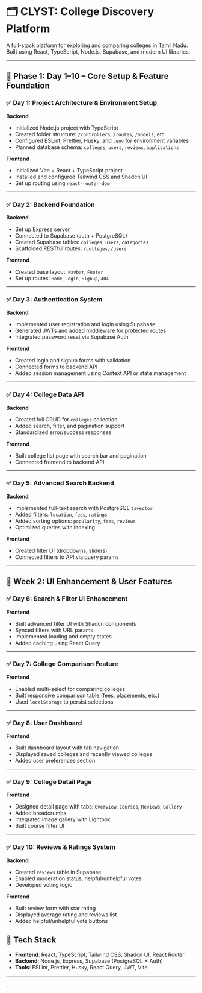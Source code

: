 # 🗂️ CLYST: College Discovery Platform

A full-stack platform for exploring and comparing colleges in Tamil Nadu. Built using React, TypeScript, Node.js, Supabase, and modern UI libraries.

---

## 📆 Phase 1: Day 1–10 – Core Setup & Feature Foundation

### ✅ Day 1: Project Architecture & Environment Setup

**Backend**
- Initialized Node.js project with TypeScript
- Created folder structure: `/controllers`, `/routes`, `/models`, etc.
- Configured ESLint, Prettier, Husky, and `.env` for environment variables
- Planned database schema: `colleges`, `users`, `reviews`, `applications`

**Frontend**
- Initialized Vite + React + TypeScript project
- Installed and configured Tailwind CSS and Shadcn UI
- Set up routing using `react-router-dom`

---

### ✅ Day 2: Backend Foundation

**Backend**
- Set up Express server
- Connected to Supabase (auth + PostgreSQL)
- Created Supabase tables: `colleges`, `users`, `categories`
- Scaffolded RESTful routes: `/colleges`, `/users`

**Frontend**
- Created base layout: `Navbar`, `Footer`
- Set up routes: `Home`, `Login`, `Signup`, `404`

---

### ✅ Day 3: Authentication System

**Backend**
- Implemented user registration and login using Supabase
- Generated JWTs and added middleware for protected routes
- Integrated password reset via Supabase Auth

**Frontend**
- Created login and signup forms with validation
- Connected forms to backend API
- Added session management using Context API or state management

---

### ✅ Day 4: College Data API

**Backend**
- Created full CRUD for `colleges` collection
- Added search, filter, and pagination support
- Standardized error/success responses

**Frontend**
- Built college list page with search bar and pagination
- Connected frontend to backend API

---

### ✅ Day 5: Advanced Search Backend

**Backend**
- Implemented full-text search with PostgreSQL `tsvector`
- Added filters: `location`, `fees`, `ratings`
- Added sorting options: `popularity`, `fees`, `reviews`
- Optimized queries with indexing

**Frontend**
- Created filter UI (dropdowns, sliders)
- Connected filters to API via query params

---

## 📆 Week 2: UI Enhancement & User Features

### ✅ Day 6: Search & Filter UI Enhancement

**Frontend**
- Built advanced filter UI with Shadcn components
- Synced filters with URL params
- Implemented loading and empty states
- Added caching using React Query

---

### ✅ Day 7: College Comparison Feature

**Frontend**
- Enabled multi-select for comparing colleges
- Built responsive comparison table (fees, placements, etc.)
- Used `localStorage` to persist selections

---

### ✅ Day 8: User Dashboard

**Frontend**
- Built dashboard layout with tab navigation
- Displayed saved colleges and recently viewed colleges
- Added user preferences section

---

### ✅ Day 9: College Detail Page

**Frontend**
- Designed detail page with tabs: `Overview`, `Courses`, `Reviews`, `Gallery`
- Added breadcrumbs
- Integrated image gallery with Lightbox
- Built course filter UI

---

### ✅ Day 10: Reviews & Ratings System

**Backend**
- Created `reviews` table in Supabase
- Enabled moderation status, helpful/unhelpful votes
- Developed voting logic

**Frontend**
- Built review form with star rating
- Displayed average rating and reviews list
- Added helpful/unhelpful vote buttons

## 🧱 Tech Stack

- **Frontend**: React, TypeScript, Tailwind CSS, Shadcn UI, React Router
- **Backend**: Node.js, Express, Supabase (PostgreSQL + Auth)
- **Tools**: ESLint, Prettier, Husky, React Query, JWT, Vite

---

.